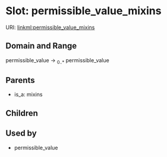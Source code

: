 
# Slot: permissible_value_mixins




URI: [linkml:permissible_value_mixins](https://w3id.org/linkml/permissible_value_mixins)


## Domain and Range

permissible_value ->  <sub>0..*</sub>
 permissible_value

## Parents

 *  is_a: mixins

## Children


## Used by

 * permissible_value

